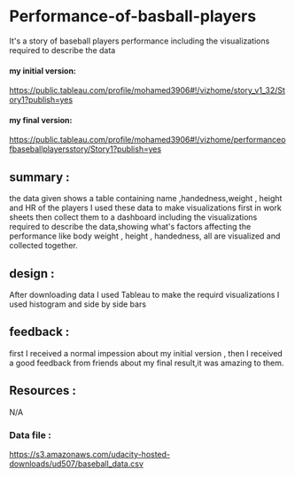 # Performance-of-basball-players
It's a story of baseball players performance including the visualizations required to describe the data
#### my initial version:
https://public.tableau.com/profile/mohamed3906#!/vizhome/story_v1_32/Story1?publish=yes
#### my final version:
https://public.tableau.com/profile/mohamed3906#!/vizhome/performanceofbaseballplayersstory/Story1?publish=yes
## summary :
the data given shows a table containing name ,handedness,weight , height and HR of the players
I used these data to make visualizations first in work sheets then collect them to a dashboard
including the visualizations required to describe the data,showing what's factors affecting the performance like body weight , height , handedness,
all are visualized and collected together.

## design :
After downloading data I used Tableau to make the requird visualizations
I used histogram and side by side bars

## feedback : 
first I received a normal impession about my initial version , then
I received a good feedback from friends about my final result,it was amazing to them.

## Resources :
N/A

### Data file :
https://s3.amazonaws.com/udacity-hosted-downloads/ud507/baseball_data.csv






